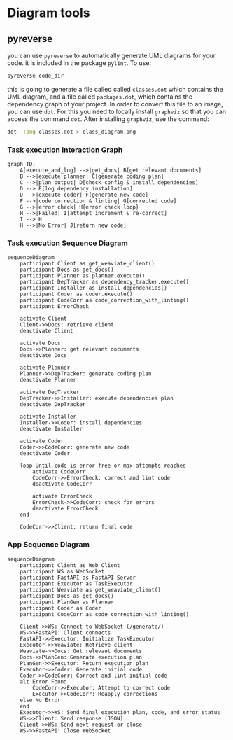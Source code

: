 # Diagram tools

## pyreverse

you can use `pyreverse` to automatically generate UML diagrams for your code. it is included in the package `pylint`. To use:

```bash
pyreverse code_dir
```

this is going to generate a file called called `classes.dot` which contains the UML diagram, and a file called `packages.dot`, which contains the dependency graph of your project. In order to convert this file to an image, you can use `dot`.
For this you need to locally install `graphviz` so that you can access the command `dot`. After installing `graphviz`, use the command:

```bash
dot -Tpng classes.dot > class_diagram.png
```

### Task execution Interaction Graph

```mermaid
graph TD;
    A[execute_and_log] -->|get_docs| B[get relevant documents]
    B -->|execute planner| C[generate coding plan]
    C -->|plan output| D[check config & install dependencies]
    D --> E[log dependency installation]
    D -->|execute coder| F[generate new code]
    F -->|code correction & linting| G[corrected code]
    G -->|error check| H{error check loop}
    H -->|Failed| I[attempt increment & re-correct]
    I --> H
    H -->|No Error| J[return new code]
```


### Task execution Sequence Diagram


```mermaid
sequenceDiagram
    participant Client as get_weaviate_client()
    participant Docs as get_docs()
    participant Planner as planner.execute()
    participant DepTracker as dependency_tracker.execute()
    participant Installer as install_dependencies()
    participant Coder as coder.execute()
    participant CodeCorr as code_correction_with_linting()
    participant ErrorCheck

    activate Client
    Client->>Docs: retrieve client
    deactivate Client

    activate Docs
    Docs->>Planner: get relevant documents
    deactivate Docs

    activate Planner
    Planner->>DepTracker: generate coding plan
    deactivate Planner

    activate DepTracker
    DepTracker->>Installer: execute dependencies plan
    deactivate DepTracker

    activate Installer
    Installer->>Coder: install dependencies
    deactivate Installer

    activate Coder
    Coder->>CodeCorr: generate new code
    deactivate Coder

    loop Until code is error-free or max attempts reached
        activate CodeCorr
        CodeCorr->>ErrorCheck: correct and lint code
        deactivate CodeCorr

        activate ErrorCheck
        ErrorCheck->>CodeCorr: check for errors
        deactivate ErrorCheck
    end

    CodeCorr->>Client: return final code
```

### App Sequence Diagram

```mermaid
sequenceDiagram
    participant Client as Web Client
    participant WS as WebSocket
    participant FastAPI as FastAPI Server
    participant Executor as TaskExecutor
    participant Weaviate as get_weaviate_client()
    participant Docs as get_docs()
    participant PlanGen as Planner
    participant Coder as Coder
    participant CodeCorr as code_correction_with_linting()

    Client->>WS: Connect to WebSocket (/generate/)
    WS->>FastAPI: Client connects
    FastAPI->>Executor: Initialize TaskExecutor
    Executor->>Weaviate: Retrieve client
    Weaviate->>Docs: Get relevant documents
    Docs->>PlanGen: Generate execution plan
    PlanGen->>Executor: Return execution plan
    Executor->>Coder: Generate initial code
    Coder->>CodeCorr: Correct and lint initial code
    alt Error Found
        CodeCorr->>Executor: Attempt to correct code
        Executor->>CodeCorr: Reapply corrections
    else No Error
    end
    Executor->>WS: Send final execution plan, code, and error status
    WS->>Client: Send response (JSON)
    Client->>WS: Send next request or close
    WS->>FastAPI: Close WebSocket
```
